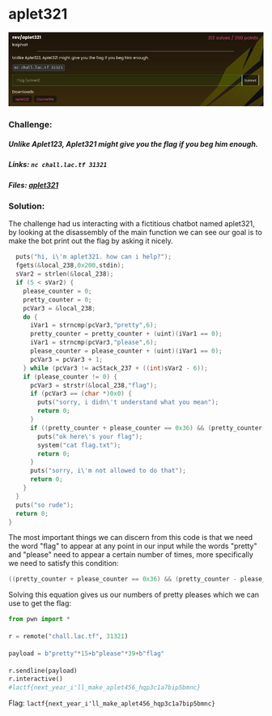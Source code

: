 # aplet321
![challenge](challenge.png)
### Challenge:
##### Unlike Aplet123, Aplet321 might give you the flag if you beg him enough.
##### Links: ```nc chall.lac.tf 31321```
##### Files: [aplet321](aplet321)

### Solution:
The challenge had us interacting with a fictitious chatbot named aplet321, by looking at the disassembly of the main function we can see our goal is to make the bot print out the flag by asking it nicely.

```c
  puts("hi, i\'m aplet321. how can i help?");
  fgets(&local_238,0x200,stdin);
  sVar2 = strlen(&local_238);
  if (5 < sVar2) {
    please_counter = 0;
    pretty_counter = 0;
    pcVar3 = &local_238;
    do {
      iVar1 = strncmp(pcVar3,"pretty",6);
      pretty_counter = pretty_counter + (uint)(iVar1 == 0);
      iVar1 = strncmp(pcVar3,"please",6);
      please_counter = please_counter + (uint)(iVar1 == 0);
      pcVar3 = pcVar3 + 1;
    } while (pcVar3 != acStack_237 + ((int)sVar2 - 6));
    if (please_counter != 0) {
      pcVar3 = strstr(&local_238,"flag");
      if (pcVar3 == (char *)0x0) {
        puts("sorry, i didn\'t understand what you mean");
        return 0;
      }
      if ((pretty_counter + please_counter == 0x36) && (pretty_counter - please_counter == -0x18)) {
        puts("ok here\'s your flag");
        system("cat flag.txt");
        return 0;
      }
      puts("sorry, i\'m not allowed to do that");
      return 0;
    }
  }
  puts("so rude");
  return 0;
}
```

The most important things we can discern from this code is that we need the word "flag" to appear at any point in our input while the words "pretty" and "please" need to appear a certain number of times, more specifically we need to satisfy this condition:

```c
((pretty_counter + please_counter == 0x36) && (pretty_counter - please_counter == -0x18))
```

Solving this equation gives us our numbers of pretty pleases which we can use to get the flag:

```py
from pwn import *

r = remote("chall.lac.tf", 31321)

payload = b"pretty"*15+b"please"*39+b"flag"

r.sendline(payload)
r.interactive()
#lactf{next_year_i'll_make_aplet456_hqp3c1a7bip5bmnc}
```

Flag: ```lactf{next_year_i'll_make_aplet456_hqp3c1a7bip5bmnc}```